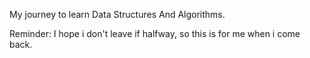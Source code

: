 My journey to learn Data Structures And Algorithms.

Reminder: I hope i don't leave if halfway, so this is for me when i come back.
